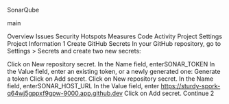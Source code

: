 SonarQube

main

Overview
Issues
Security Hotspots
Measures
Code
Activity
Project Settings
Project Information
1
Create GitHub Secrets
In your GitHub repository, go to Settings > Secrets and create two new secrets:

Click on New repository secret.
In the Name field, enterSONAR_TOKEN
In the Value field, enter an existing token, or a newly generated one: Generate a token
Click on Add secret.
Click on New repository secret.
In the Name field, enterSONAR_HOST_URL
In the Value field, enter https://sturdy-spork-q64wj5gppxf9gpw-9000.app.github.dev 
Click on Add secret.
Continue
2
